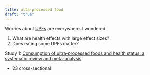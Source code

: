 ```yaml
---
title: ulta-processed food
draft: "true"
---
```




Worries about [UPFs](https://en.wikipedia.org/wiki/Ultra-processed_food) are everywhere. I wondered:

1. What are health effects with large effect sizes?
2. Does eating some UPFs matter?

Study 1:
[Consumption of ultra-processed foods and health status: a systematic review and meta-analysis](https://www.cambridge.org/core/journals/british-journal-of-nutrition/article/consumption-of-ultraprocessed-foods-and-health-status-a-systematic-review-and-metaanalysis/FDCA00C0C747AA36E1860BBF69A62704)

* 23 cross-sectional 